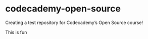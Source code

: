 # codecademy-open-source

Creating a test repository for Codecademy’s Open Source course!

This is fun
